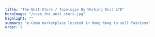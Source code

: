 ```yaml
---
title: "The-Unit-Store / Topologie By Working Unit LTD"
heroImage: "/case_the_unit_store.jpg"
highlight: ""
summary: "e-Comm marketplace located in Hong Kong to sell fashions"
order: 9
---
```

